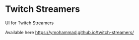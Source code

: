 # Twitch Streamers

UI for Twitch Streamers

Available here https://ymohammad.github.io/twitch-streamers/
